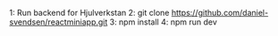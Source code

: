 1: Run backend for Hjulverkstan
2: git clone https://github.com/daniel-svendsen/reactminiapp.git
3: npm install
4: npm run dev
